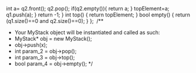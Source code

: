 int a= q2.front();
q2.pop();
if(q2.empty()){
return a;
}
topElement=a;
q1.push(a);
}
return -1;
}
int top() {
return topElement;
}
bool empty() {
return (q1.size()==0 and q2.size()==0);
}
};
​
/**
* Your MyStack object will be instantiated and called as such:
* MyStack* obj = new MyStack();
* obj->push(x);
* int param_2 = obj->pop();
* int param_3 = obj->top();
* bool param_4 = obj->empty();
*/
```
